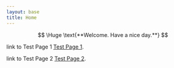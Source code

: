 ```yaml
---
layout: base
title: Home
---
```


$$
\Huge \text{**Welcome. Have a nice day.**}
$$

link to Test Page 1 [Test Page 1](TestSubDir/TestPage1.md).

link to Test Page 2 [Test Page 2](TestSubDir/SubDir2/TestPage2.md).
